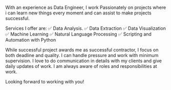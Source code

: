 With an experience as Data Engineer, I work Passionately on projects where i can learn new things every moment and can assist to make projects successful.

Services I offer are:
✅ Data Analysis.
✅ Data Extraction
✅ Data Visualization
✅ Machine Learning
✅ Natural Language Processing
✅ Scripting and Automation with Python

While successful project awards me as successful contractor, I focus on both deadline and quality. I can handle pressure and work with minimum supervision. I love to do communication in details with my clients and give daily updates of work. I am always aware of roles and responsibilities at work.

Looking forward to working with you!
